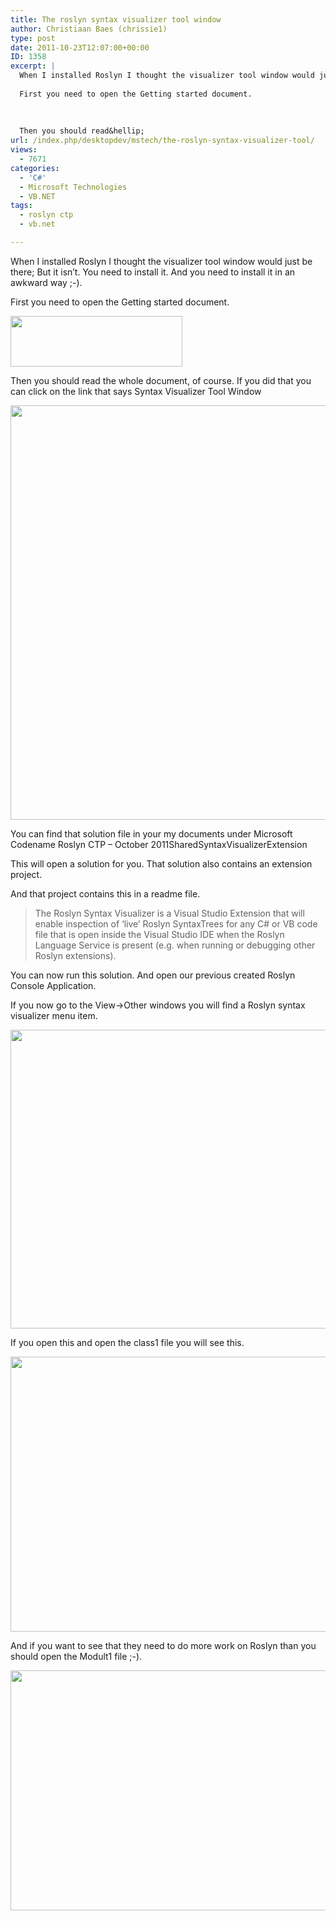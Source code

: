 ```yaml
---
title: The roslyn syntax visualizer tool window
author: Christiaan Baes (chrissie1)
type: post
date: 2011-10-23T12:07:00+00:00
ID: 1358
excerpt: |
  When I installed Roslyn I thought the visualizer tool window would just be there; But it isn't. You need to install it. And you need to install it in an awkward way ;-).
  
  First you need to open the Getting started document.
  
  
  
  Then you should read&hellip;
url: /index.php/desktopdev/mstech/the-roslyn-syntax-visualizer-tool/
views:
  - 7671
categories:
  - 'C#'
  - Microsoft Technologies
  - VB.NET
tags:
  - roslyn ctp
  - vb.net

---
```

When I installed Roslyn I thought the visualizer tool window would just be there; But it isn&#8217;t. You need to install it. And you need to install it in an awkward way ;-).

First you need to open the Getting started document.

<div class="image_block">
  <a href="/wp-content/uploads/users/chrissie1/roslyn/roslyn10.png?mtime=1319377387"><img alt="" src="/wp-content/uploads/users/chrissie1/roslyn/roslyn10.png?mtime=1319377387" width="275" height="81" /></a>
</div>

Then you should read the whole document, of course. If you did that you can click on the link that says Syntax Visualizer Tool Window

<div class="image_block">
  <a href="/wp-content/uploads/users/chrissie1/roslyn/roslyn11.png?mtime=1319377523"><img alt="" src="/wp-content/uploads/users/chrissie1/roslyn/roslyn11.png?mtime=1319377523" width="1070" height="663" /></a>
</div>

You can find that solution file in your my documents under Microsoft Codename Roslyn CTP &#8211; October 2011SharedSyntaxVisualizerExtension

This will open a solution for you. That solution also contains an extension project.
  
And that project contains this in a readme file.

> The Roslyn Syntax Visualizer is a Visual Studio Extension that will enable inspection of &#8216;live&#8217; Roslyn SyntaxTrees for any C# or VB code file that is open inside the Visual Studio IDE when the Roslyn Language Service is present (e.g. when running or debugging other Roslyn extensions). 

You can now run this solution. And open our previous created Roslyn Console Application. 

If you now go to the View->Other windows you will find a Roslyn syntax visualizer menu item. 

<div class="image_block">
  <a href="/wp-content/uploads/users/chrissie1/roslyn/roslyn13.png?mtime=1319378501"><img alt="" src="/wp-content/uploads/users/chrissie1/roslyn/roslyn13.png?mtime=1319378501" width="615" height="478" /></a>
</div>

If you open this and open the class1 file you will see this.

<div class="image_block">
  <a href="/wp-content/uploads/users/chrissie1/roslyn/roslyn12.png?mtime=1319378584"><img alt="" src="/wp-content/uploads/users/chrissie1/roslyn/roslyn12.png?mtime=1319378584" width="915" height="440" /></a>
</div>

And if you want to see that they need to do more work on Roslyn than you should open the Modult1 file ;-).

<div class="image_block">
  <a href="/wp-content/uploads/users/chrissie1/roslyn/roslyn14.png?mtime=1319378679"><img alt="" src="/wp-content/uploads/users/chrissie1/roslyn/roslyn14.png?mtime=1319378679" width="1155" height="384" /></a>
</div>